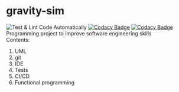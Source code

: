 # gravity-sim
![Test & Lint Code Automatically](https://github.com/bhabicht/gravity-sim/workflows/Test%20&%20Lint%20Code%20Automatically/badge.svg)
[![Codacy Badge](https://app.codacy.com/project/badge/Grade/28dc89439a9e4570b1683487f815f093)](https://www.codacy.com/gh/bhabicht/gravity-sim/dashboard?utm_source=github.com&amp;utm_medium=referral&amp;utm_content=bhabicht/gravity-sim&amp;utm_campaign=Badge_Grade)
[![Codacy Badge](https://app.codacy.com/project/badge/Coverage/28dc89439a9e4570b1683487f815f093)](https://www.codacy.com/gh/bhabicht/gravity-sim/dashboard?utm_source=github.com&amp;utm_medium=referral&amp;utm_content=bhabicht/gravity-sim&amp;utm_campaign=Badge_Coverage)  
Programming project to improve software engineering skills  
Contents:
1.  UML
2.  git
3.  IDE
4.  Tests
5.  CI/CD
6.  Functional programming
